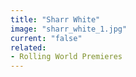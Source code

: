 ```yaml
---
title: "Sharr White"
image: "sharr_white_1.jpg"
current: "false"
related:
- Rolling World Premieres
---
```

